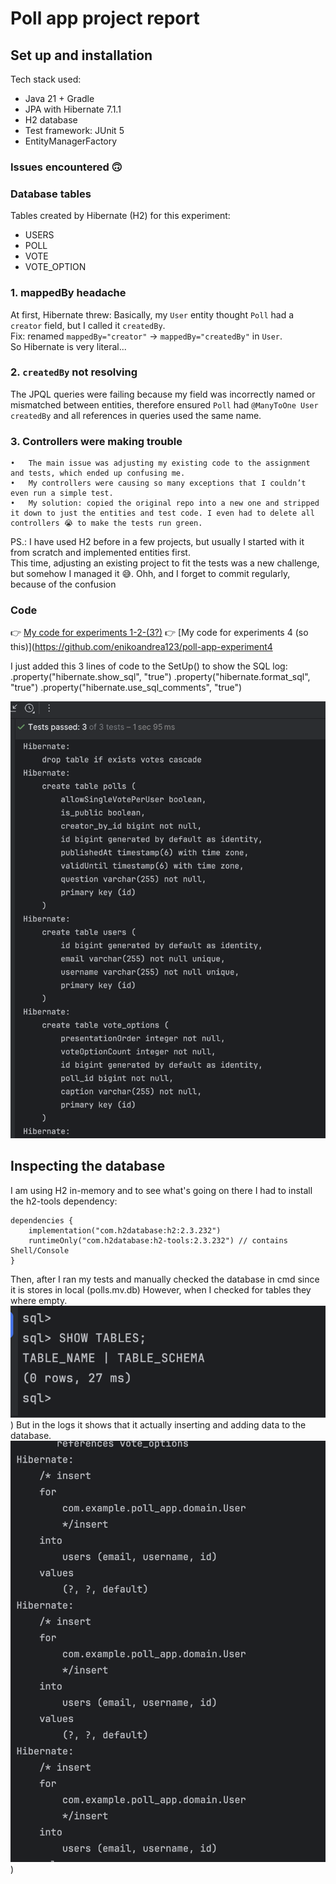 # Poll app project report

## Set up and installation
Tech stack used:
- Java 21 + Gradle
- JPA with Hibernate 7.1.1
- H2 database
- Test framework: JUnit 5
- EntityManagerFactory

### Issues encountered 🙃
### Database tables
Tables created by Hibernate (H2) for this experiment:
- USERS
- POLL
- VOTE
- VOTE_OPTION

### 1. mappedBy headache
At first, Hibernate threw:
Basically, my `User` entity thought `Poll` had a `creator` field, but I called it `createdBy`.  
Fix: renamed `mappedBy="creator"` → `mappedBy="createdBy"` in `User`.  
So Hibernate is very literal...

### 2. `createdBy` not resolving
The JPQL queries were failing because my field was incorrectly named or mismatched between entities, therefore ensured `Poll` had `@ManyToOne User createdBy` and all references in queries used the same name.

### 3. Controllers were making trouble
	•	The main issue was adjusting my existing code to the assignment and tests, which ended up confusing me.
	•	My controllers were causing so many exceptions that I couldn’t even run a simple test.
	•	My solution: copied the original repo into a new one and stripped it down to just the entities and test code. I even had to delete all controllers 😭 to make the tests run green.

PS.: I have used H2 before in a few projects, but usually I started with it from scratch and implemented entities first.  
This time, adjusting an existing project to fit the tests was a new challenge, but somehow I managed it 😅.
Ohh, and I forget to commit regularly, because of the confusion

### Code
👉 [My code for experiments 1-2-(3?)](https://github.com/enikoandrea123/poll-app)
👉 [My code for experiments 4 (so this)](https://github.com/enikoandrea123/poll-app-experiment4


I just added this 3 lines of code to the SetUp() to show the SQL log:
.property("hibernate.show_sql", "true")
.property("hibernate.format_sql", "true")
.property("hibernate.use_sql_comments", "true")

![log imagine](log.png)


## Inspecting the database

I am using H2 in-memory and to see what's going on there I had to install the h2-tools dependency:

```
dependencies {
    implementation("com.h2database:h2:2.3.232")
    runtimeOnly("com.h2database:h2-tools:2.3.232") // contains Shell/Console
}
```
Then, after I ran my tests and manually checked the database in cmd since it is stores in local (polls.mv.db)
However, when I checked for tables they where empty.
![cmd imagine](cmd.png))
But in the logs it shows that it actually inserting and adding data to the database.
![log insert data](log_insert.png))
